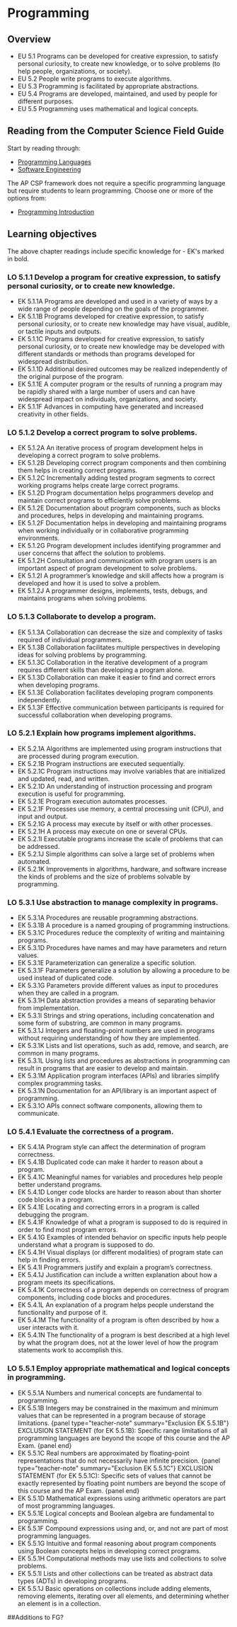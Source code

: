 # Programming

## Overview

- EU 5.1 Programs can be developed for creative expression, to satisfy personal curiosity, to create new knowledge, or to solve problems (to help people, organizations, or society).
- EU 5.2 People write programs to execute algorithms.
- EU 5.3 Programming is facilitated by appropriate abstractions.
- EU 5.4 Programs are developed, maintained, and used by people for different purposes.
- EU 5.5 Programming uses mathematical and logical concepts.

## Reading from the Computer Science Field Guide
Start by reading through:

- [Programming Languages](chapters/programming-languages.html)
- [Software Engineering](chapters/software-engineering.html)

The AP CSP framework does not require a specific programming language but require students to learn programming. Choose one or more of the options from:

- [Programming Introduction](chapters/introduction.html#programming)

## Learning objectives
The above chapter readings include specific knowledge for - EK's marked in bold.

### LO 5.1.1 Develop a program for creative expression, to satisfy personal curiosity, or to create new knowledge.
- EK 5.1.1A Programs are developed and used in a variety of ways by a wide range of people depending on the goals of the programmer.
- EK 5.1.1B Programs developed for creative expression, to satisfy personal curiosity, or to create new knowledge may have visual, audible, or tactile inputs and outputs.
- EK 5.1.1C Programs developed for creative expression, to satisfy personal curiosity, or to create new knowledge may be developed with different standards or methods than programs developed for widespread distribution.
- EK 5.1.1D Additional desired outcomes may be realized independently of the original purpose of the program.
- EK 5.1.1E A computer program or the results of running a program may be rapidly shared with a large number of users and can have widespread impact on individuals, organizations, and society.
- EK 5.1.1F Advances in computing have generated and increased creativity in other fields.

### LO 5.1.2 Develop a correct program to solve problems.
- EK 5.1.2A An iterative process of program development helps in developing a correct program to solve problems.
- EK 5.1.2B Developing correct program components and then combining them helps in creating correct programs.
- EK 5.1.2C Incrementally adding tested program segments to correct working programs helps create large correct programs.
- EK 5.1.2D Program documentation helps programmers develop and maintain correct programs to efficiently solve problems.
- EK 5.1.2E Documentation about program components, such as blocks and procedures, helps in developing and maintaining programs.
- EK 5.1.2F Documentation helps in developing and maintaining programs when working individually or in collaborative programming environments.
- EK 5.1.2G Program development includes identifying programmer and user concerns that affect the solution to problems.
- EK 5.1.2H Consultation and communication with program users is an important aspect of program development to solve problems.
- EK 5.1.2I A programmer’s knowledge and skill affects how a program is developed and how it is used to solve a problem.
- EK 5.1.2J A programmer designs, implements, tests, debugs, and maintains programs when solving problems.

### LO 5.1.3 Collaborate to develop a program.
- EK 5.1.3A Collaboration can decrease the size and complexity of tasks required of individual programmers.
- EK 5.1.3B Collaboration facilitates multiple perspectives in developing ideas for solving problems by programming.
- EK 5.1.3C Collaboration in the iterative development of a program requires different skills than developing a program alone.
- EK 5.1.3D Collaboration can make it easier to find and correct errors when developing programs.
- EK 5.1.3E Collaboration facilitates developing program components independently.
- EK 5.1.3F Effective communication between participants is required for successful collaboration when developing programs.

### LO 5.2.1 Explain how programs implement algorithms.
- EK 5.2.1A Algorithms are implemented using program instructions that are processed during program execution.
- EK 5.2.1B Program instructions are executed sequentially.
- EK 5.2.1C Program instructions may involve variables that are initialized and updated, read, and written.
- EK 5.2.1D An understanding of instruction processing and program execution is useful for programming.
- EK 5.2.1E Program execution automates processes.
- EK 5.2.1F Processes use memory, a central processing unit (CPU), and input and output.
- EK 5.2.1G A process may execute by itself or with other processes.
- EK 5.2.1H A process may execute on one or several CPUs.
- EK 5.2.1I Executable programs increase the scale of problems that can be addressed.
- EK 5.2.1J Simple algorithms can solve a large set of problems when automated.
- EK 5.2.1K Improvements in algorithms, hardware, and software increase the kinds of problems and the size of problems solvable by programming.

### LO 5.3.1 Use abstraction to manage complexity in programs.
- EK 5.3.1A Procedures are reusable programming abstractions.
- EK 5.3.1B A procedure is a named grouping of programming instructions.
- EK 5.3.1C Procedures reduce the complexity of writing and maintaining programs.
- EK 5.3.1D Procedures have names and may have parameters and return values.
- EK 5.3.1E Parameterization can generalize a specific solution.
- EK 5.3.1F Parameters generalize a solution by allowing a procedure to be used instead of duplicated code.
- EK 5.3.1G Parameters provide different values as input to procedures when they are called in a program.
- EK 5.3.1H Data abstraction provides a means of separating behavior from implementation.
- EK 5.3.1I Strings and string operations, including concatenation and some form of substring, are common in many programs.
- EK 5.3.1J Integers and floating-point numbers are used in programs without requiring understanding of how they are implemented.
- EK 5.3.1K Lists and list operations, such as add, remove, and search, are common in many programs.
- EK 5.3.1L Using lists and procedures as abstractions in programming can result in programs that are easier to develop and maintain.
- EK 5.3.1M Application program interfaces (APIs) and libraries simplify complex programming tasks.
- EK 5.3.1N Documentation for an API/library is an important aspect of programming.
- EK 5.3.1O APIs connect software components, allowing them to communicate.

### LO 5.4.1 Evaluate the correctness of a program.
- EK 5.4.1A Program style can affect the determination of program correctness.
- EK 5.4.1B Duplicated code can make it harder to reason about a program.
- EK 5.4.1C Meaningful names for variables and procedures help people better understand programs.
- EK 5.4.1D Longer code blocks are harder to reason about than shorter code blocks in a program.
- EK 5.4.1E Locating and correcting errors in a program is called debugging the program.
- EK 5.4.1F Knowledge of what a program is supposed to do is required in order to find most program errors.
- EK 5.4.1G Examples of intended behavior on specific inputs help people understand what a program is supposed to do.
- EK 5.4.1H Visual displays (or different modalities) of program state can help in finding errors.
- EK 5.4.1I Programmers justify and explain a program’s correctness.
- EK 5.4.1J Justification can include a written explanation about how a program meets its specifications.
- EK 5.4.1K Correctness of a program depends on correctness of program components, including code blocks and procedures.
- EK 5.4.1L An explanation of a program helps people understand the functionality and purpose of it.
- EK 5.4.1M The functionality of a program is often described by how a user interacts with it.
- EK 5.4.1N The functionality of a program is best described at a high level by what the program does, not at the lower level of how the program statements work to accomplish this.

### LO 5.5.1 Employ appropriate mathematical and logical concepts in programming.
- EK 5.5.1A Numbers and numerical concepts are fundamental to programming.
- EK 5.5.1B Integers may be constrained in the maximum and minimum values that can be represented in a program because of storage limitations.
{panel type="teacher-note" summary="Exclusion EK 5.5.1B"}
EXCLUSION STATEMENT (for EK 5.5.1B): Specific range limitations of all programming languages are beyond the scope of this course and the AP Exam.
{panel end}
- EK 5.5.1C Real numbers are approximated by floating-point representations that do not necessarily have infinite precision.
{panel type="teacher-note" summary="Exclusion EK 5.5.1C"}
EXCLUSION STATEMENT (for EK 5.5.1C): Specific sets of values that cannot be exactly represented by floating
point numbers are beyond the scope of this course and the AP Exam.
{panel end}
- EK 5.5.1D Mathematical expressions using arithmetic operators are part of most programming languages.
- EK 5.5.1E Logical concepts and Boolean algebra are fundamental to programming.
- EK 5.5.1F Compound expressions using and, or, and not are part of most programming languages.
- EK 5.5.1G Intuitive and formal reasoning about program components using Boolean concepts helps in developing correct programs.
- EK 5.5.1H Computational methods may use lists and collections to solve problems.
- EK 5.5.1I Lists and other collections can be treated as abstract data types (ADTs) in developing programs.
- EK 5.5.1J Basic operations on collections include adding elements, removing elements, iterating over all elements, and determining whether an element is in a collection.

##Additions to FG?
